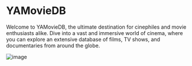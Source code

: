 
# YAMovieDB

Welcome to YAMovieDB, the ultimate destination for cinephiles and movie enthusiasts alike. Dive into a vast and immersive world of cinema, where you can explore an extensive database of films, TV shows, and documentaries from around the globe.

![image](https://github.com/ubednama/YAMovieDB/assets/61332446/77ea3fa0-bfed-4a68-9537-288c1db5c7f6)